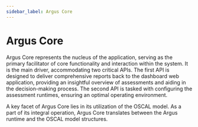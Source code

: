```yaml
---
sidebar_label: Argus Core
---
```


# Argus Core

Argus Core represents the nucleus of the application, serving as the primary facilitator of core functionality and interaction within the system. It is the main driver, accommodating two critical APIs. The first API is designed to deliver comprehensive reports back to the dashboard web application, providing an insightful overview of assessments and aiding in the decision-making process. The second API is tasked with configuring the assessment runtimes, ensuring an optimal operating environment.

A key facet of Argus Core lies in its utilization of the OSCAL model. As a part of its integral operation, Argus Core translates between the Argus runtime and the OSCAL model structures.
